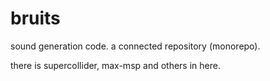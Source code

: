 # bruits

sound generation code.
a connected repository (monorepo).

there is supercollider, max-msp and others in here.


